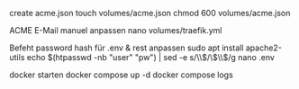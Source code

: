 create acme.json
    touch volumes/acme.json
    chmod 600 volumes/acme.json

ACME E-Mail manuel anpassen
    nano volumes/traefik.yml

Befeht password hash für .env & rest anpassen
    sudo apt install apache2-utils
    echo $(htpasswd -nb "user" "pw") | sed -e s/\\$/\\$\\$/g
    nano .env

docker starten
    docker compose up -d
    docker compose logs